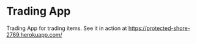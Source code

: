 # Trading App

Trading App for trading items. See it in action at https://protected-shore-2769.herokuapp.com/
